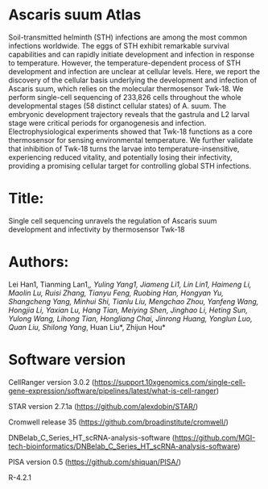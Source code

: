 # Ascaris suum Atlas

Soil-transmitted helminth (STH) infections are among the most common infections worldwide. The eggs of STH exhibit remarkable survival capabilities and can rapidly initiate development and infection in response to temperature. However, the temperature-dependent process of STH development and infection are unclear at cellular levels. Here, we report the discovery of the cellular basis underlying the development and infection of Ascaris suum, which relies on the molecular thermosensor Twk-18. We perform single-cell sequencing of 233,826 cells throughout the whole developmental stages (58 distinct cellular states) of A. suum. The embryonic development trajectory reveals that the gastrula and L2 larval stage were critical periods for organogenesis and infection. Electrophysiological experiments showed that Twk-18 functions as a core thermosensor for sensing environmental temperature. We further validate that inhibition of Twk-18 turns the larvae into temperature-insensitive, experiencing reduced vitality, and potentially losing their infectivity, providing a promising cellular target for controlling global STH infections.

# Title:

Single cell sequencing unravels the regulation of Ascaris suum development and infectivity by thermosensor Twk-18 

# Authors:

Lei Han1, Tianming Lan1,*, Yuling Yang1, Jiameng Li1, Lin Lin1, Haimeng Li, Maolin Lu, Ruisi Zhang, Tianyu Feng, Ruobing Han, Hongyan Yu, Shangcheng Yang, Minhui Shi, Tianlu Liu, Mengchao Zhou, Yanfeng Wang, Hongjia Li, Yaxian Lu, Hang Tian, Meiying Shen, Jinghao Li, Heting Sun, Yulong Wang, Lihong Tian, Hongliang Chai, Jinrong Huang, Yonglun Luo, Quan Liu, Shilong Yang*, Huan Liu*, Zhijun Hou*

# Software version

CellRanger version 3.0.2 (https://support.10xgenomics.com/single-cell-gene-expression/software/pipelines/latest/what-is-cell-ranger)

STAR version 2.7.1a  (https://github.com/alexdobin/STAR/)

Cromwell release 35 (https://github.com/broadinstitute/cromwell/)

DNBelab_C_Series_HT_scRNA-analysis-software (https://github.com/MGI-tech-bioinformatics/DNBelab_C_Series_HT_scRNA-analysis-software)

PISA version 0.5 (https://github.com/shiquan/PISA/)

R-4.2.1
